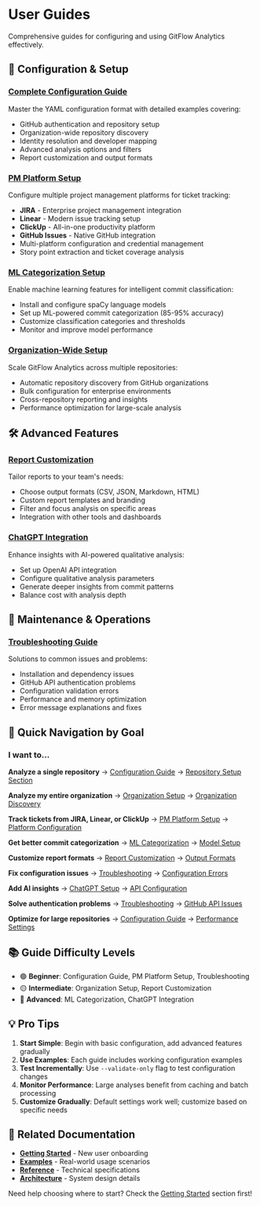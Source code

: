 # User Guides

Comprehensive guides for configuring and using GitFlow Analytics effectively.

## 🎯 Configuration & Setup

### [Complete Configuration Guide](configuration.md)
Master the YAML configuration format with detailed examples covering:
- GitHub authentication and repository setup
- Organization-wide repository discovery
- Identity resolution and developer mapping
- Advanced analysis options and filters
- Report customization and output formats

### [PM Platform Setup](pm-platform-setup.md)
Configure multiple project management platforms for ticket tracking:
- **JIRA** - Enterprise project management integration
- **Linear** - Modern issue tracking setup
- **ClickUp** - All-in-one productivity platform
- **GitHub Issues** - Native GitHub integration
- Multi-platform configuration and credential management
- Story point extraction and ticket coverage analysis

### [ML Categorization Setup](ml-categorization.md)
Enable machine learning features for intelligent commit classification:
- Install and configure spaCy language models
- Set up ML-powered commit categorization (85-95% accuracy)
- Customize classification categories and thresholds
- Monitor and improve model performance

### [Organization-Wide Setup](organization-setup.md)
Scale GitFlow Analytics across multiple repositories:
- Automatic repository discovery from GitHub organizations
- Bulk configuration for enterprise environments
- Cross-repository reporting and insights
- Performance optimization for large-scale analysis

## 🛠️ Advanced Features

### [Report Customization](report-customization.md)
Tailor reports to your team's needs:
- Choose output formats (CSV, JSON, Markdown, HTML)
- Custom report templates and branding
- Filter and focus analysis on specific areas
- Integration with other tools and dashboards

### [ChatGPT Integration](chatgpt-setup.md)
Enhance insights with AI-powered qualitative analysis:
- Set up OpenAI API integration
- Configure qualitative analysis parameters
- Generate deeper insights from commit patterns
- Balance cost with analysis depth

## 🔧 Maintenance & Operations  

### [Troubleshooting Guide](troubleshooting.md)
Solutions to common issues and problems:
- Installation and dependency issues
- GitHub API authentication problems
- Configuration validation errors
- Performance and memory optimization
- Error message explanations and fixes

## 🎯 Quick Navigation by Goal

### I want to...

**Analyze a single repository**
→ [Configuration Guide](configuration.md) → [Repository Setup Section](configuration.md#repository-configuration)

**Analyze my entire organization**
→ [Organization Setup](organization-setup.md) → [Organization Discovery](organization-setup.md#automatic-discovery)

**Track tickets from JIRA, Linear, or ClickUp**
→ [PM Platform Setup](pm-platform-setup.md) → [Platform Configuration](pm-platform-setup.md#platform-configuration)

**Get better commit categorization**
→ [ML Categorization](ml-categorization.md) → [Model Setup](ml-categorization.md#installation)

**Customize report formats**
→ [Report Customization](report-customization.md) → [Output Formats](report-customization.md#output-formats)

**Fix configuration issues**
→ [Troubleshooting](troubleshooting.md) → [Configuration Errors](troubleshooting.md#configuration-issues)

**Add AI insights**
→ [ChatGPT Setup](chatgpt-setup.md) → [API Configuration](chatgpt-setup.md#setup)

**Solve authentication problems**
→ [Troubleshooting](troubleshooting.md) → [GitHub API Issues](troubleshooting.md#github-authentication)

**Optimize for large repositories**
→ [Configuration Guide](configuration.md) → [Performance Settings](configuration.md#performance-optimization)

## 📚 Guide Difficulty Levels

- 🟢 **Beginner**: Configuration Guide, PM Platform Setup, Troubleshooting
- 🟡 **Intermediate**: Organization Setup, Report Customization
- 🔴 **Advanced**: ML Categorization, ChatGPT Integration

## 💡 Pro Tips

1. **Start Simple**: Begin with basic configuration, add advanced features gradually
2. **Use Examples**: Each guide includes working configuration examples
3. **Test Incrementally**: Use `--validate-only` flag to test configuration changes
4. **Monitor Performance**: Large analyses benefit from caching and batch processing
5. **Customize Gradually**: Default settings work well; customize based on specific needs

## 🔄 Related Documentation

- **[Getting Started](../getting-started/)** - New user onboarding
- **[Examples](../examples/)** - Real-world usage scenarios  
- **[Reference](../reference/)** - Technical specifications
- **[Architecture](../architecture/)** - System design details

Need help choosing where to start? Check the [Getting Started](../getting-started/) section first!